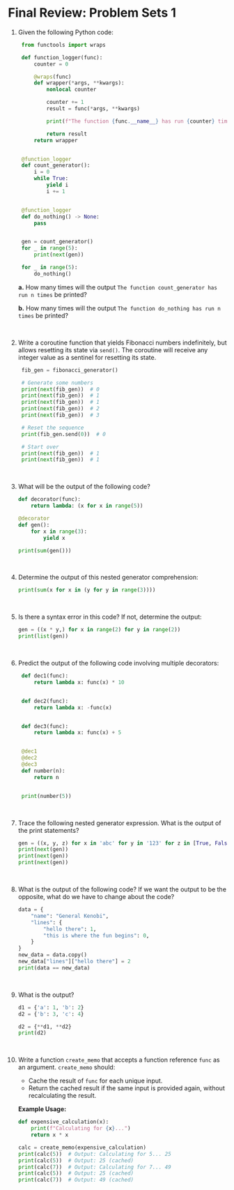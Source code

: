 # Final Review: Problem Sets 1

1. Given the following Python code:

   ```python
    from functools import wraps

    def function_logger(func):
        counter = 0

        @wraps(func)
        def wrapper(*args, **kwargs):
            nonlocal counter

            counter += 1
            result = func(*args, **kwargs)

            print(f"The function {func.__name__} has run {counter} times")

            return result
        return wrapper


    @function_logger
    def count_generator():
        i = 0
        while True:
            yield i
            i += 1


    @function_logger
    def do_nothing() -> None:
        pass


    gen = count_generator()
    for _ in range(5):
        print(next(gen))

    for _ in range(5):
        do_nothing()
   ```

   **a.** How many times will the output `The function count_generator has run n times` be printed?

   **b.** How many times will the output `The function do_nothing has run n times` be printed?

   &nbsp;

2. Write a coroutine function that yields Fibonacci numbers indefinitely, but allows resetting its state via `send()`. The coroutine will receive any integer value as a sentinel for resetting its state.

   ```python
    fib_gen = fibonacci_generator()

    # Generate some numbers
    print(next(fib_gen))  # 0
    print(next(fib_gen))  # 1
    print(next(fib_gen))  # 1
    print(next(fib_gen))  # 2
    print(next(fib_gen))  # 3

    # Reset the sequence
    print(fib_gen.send(0))  # 0

    # Start over
    print(next(fib_gen))  # 1
    print(next(fib_gen))  # 1
   ```

   &nbsp;

3. What will be the output of the following code?

   ```python
   def decorator(func):
       return lambda: (x for x in range(5))

   @decorator
   def gen():
       for x in range(3):
           yield x

   print(sum(gen()))

   ```

   &nbsp;

4. Determine the output of this nested generator comprehension:

   ```python
   print(sum(x for x in (y for y in range(3))))
   ```

   &nbsp;

5. Is there a syntax error in this code? If not, determine the output:

   ```python
   gen = ((x * y,) for x in range(2) for y in range(2))
   print(list(gen))
   ```

   &nbsp;

6. Predict the output of the following code involving multiple decorators:

   ```python
    def dec1(func):
        return lambda x: func(x) * 10


    def dec2(func):
        return lambda x: -func(x)


    def dec3(func):
        return lambda x: func(x) + 5


    @dec1
    @dec2
    @dec3
    def number(n):
        return n


    print(number(5))
   ```

   &nbsp;

7. Trace the following nested generator expression. What is the output of the print statements?

   ```python
   gen = ((x, y, z) for x in 'abc' for y in '123' for z in [True, False])
   print(next(gen))
   print(next(gen))
   print(next(gen))
   ```

   &nbsp;

8. What is the output of the following code? If we want the output to be the opposite, what do we have to change about the code?

   ```python
   data = {
       "name": "General Kenobi",
       "lines": {
           "hello there": 1,
           "this is where the fun begins": 0,
       }
   }
   new_data = data.copy()
   new_data["lines"]["hello there"] = 2
   print(data == new_data)
   ```

   &nbsp;

9. What is the output?

   ```python
   d1 = {'a': 1, 'b': 2}
   d2 = {'b': 3, 'c': 4}

   d2 = {**d1, **d2}
   print(d2)
   ```

   &nbsp;

10. Write a function `create_memo` that accepts a function reference `func` as an argument. `create_memo` should:

    - Cache the result of `func` for each unique input.
    - Return the cached result if the same input is provided again, without recalculating the result.

    **Example Usage:**

    ```python
    def expensive_calculation(x):
        print(f"Calculating for {x}...")
        return x * x

    calc = create_memo(expensive_calculation)
    print(calc(5))  # Output: Calculating for 5... 25
    print(calc(5))  # Output: 25 (cached)
    print(calc(7))  # Output: Calculating for 7... 49
    print(calc(5))  # Output: 25 (cached)
    print(calc(7))  # Output: 49 (cached)
    ```
